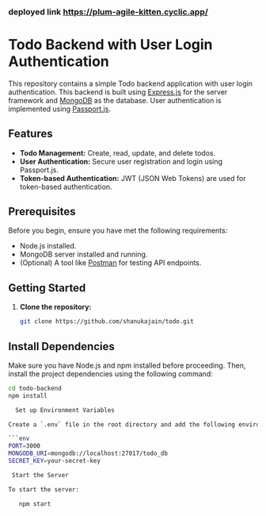 ### deployed link https://plum-agile-kitten.cyclic.app/
# Todo Backend with User Login Authentication

This repository contains a simple Todo backend application with user login authentication. This backend is built using [Express.js](https://expressjs.com/) for the server framework and [MongoDB](https://www.mongodb.com/) as the database. User authentication is implemented using [Passport.js](http://www.passportjs.org/).

## Features

- **Todo Management:** Create, read, update, and delete todos.
- **User Authentication:** Secure user registration and login using Passport.js.
- **Token-based Authentication:** JWT (JSON Web Tokens) are used for token-based authentication.

## Prerequisites

Before you begin, ensure you have met the following requirements:

- Node.js installed.
- MongoDB server installed and running.
- (Optional) A tool like [Postman](https://www.postman.com/) for testing API endpoints.

## Getting Started

1. **Clone the repository:**

   ```bash
   git clone https://github.com/shanukajain/todo.git

## Install Dependencies

Make sure you have Node.js and npm installed before proceeding. Then, install the project dependencies using the following command:

```bash
cd todo-backend
npm install

  Set up Environment Variables

Create a `.env` file in the root directory and add the following environment variables:

```env
PORT=3000
MONGODB_URI=mongodb://localhost:27017/todo_db
SECRET_KEY=your-secret-key

 Start the Server

To start the server:

   npm start


